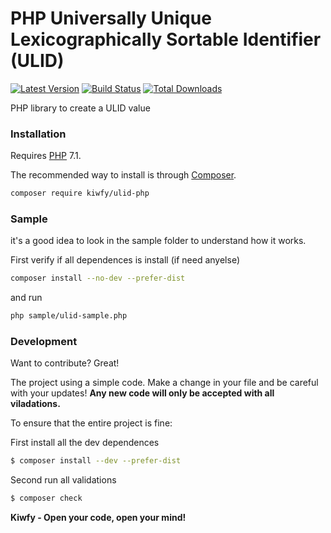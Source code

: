 # PHP Universally Unique Lexicographically Sortable Identifier (ULID)

[![Latest Version](https://img.shields.io/github/v/release/kiwfy/ulid-php.svg?style=flat-square)](https://github.com/kiwfy/ulid-php/releases)
[![Build Status](https://img.shields.io/github/workflow/status/kiwfy/ulid-php/CI?label=ci%20build&style=flat-square)](https://github.com/kiwfy/ulid-php/actions?query=workflow%3ACI)
[![Total Downloads](https://img.shields.io/packagist/dt/kiwfy/ulid-php.svg?style=flat-square)](https://packagist.org/packages/kiwfy/ulid-php)

PHP library to create a ULID value

### Installation

Requires [PHP](https://php.net) 7.1.

The recommended way to install is through [Composer](https://getcomposer.org/).

```sh
composer require kiwfy/ulid-php
```

### Sample

it's a good idea to look in the sample folder to understand how it works.

First verify if all dependences is install (if need anyelse)
```sh
composer install --no-dev --prefer-dist
```

and run
```sh
php sample/ulid-sample.php
```

### Development

Want to contribute? Great!

The project using a simple code.
Make a change in your file and be careful with your updates!
**Any new code will only be accepted with all viladations.**

To ensure that the entire project is fine:

First install all the dev dependences
```sh
$ composer install --dev --prefer-dist
```

Second run all validations
```sh
$ composer check
```

**Kiwfy - Open your code, open your mind!**
